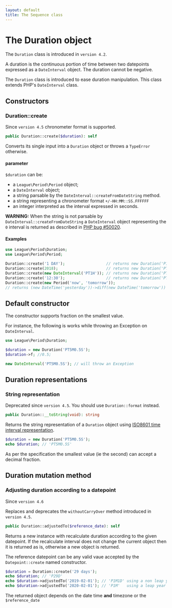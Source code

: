 ```yaml
---
layout: default
title: The Sequence class
---
```


# The Duration object

<p class="message-info">The <code>Duration</code> class is introduced in <code>version 4.2</code>.</p>

A duration is the continuous portion of time between two datepoints expressed as a `DateInterval` object. The duration cannot be negative.

The `Duration` class is introduced to ease duration manipulation. This class extends PHP's `DateInterval` class.

## Constructors

### Duration::create

<p class="message-info">Since <code>version 4.5</code> chronometer format is supported.</p>

~~~php
public Duration::create($duration): self
~~~

Converts its single input into a `Duration` object or throws a `TypeError` otherwise.

#### parameter

`$duration` can be:

- a `League\Period\Period` object;
- a `DateInterval` object;
- a string parsable by the `DateInterval::createFromDateString` method.
- a string representing a chronometer format `+/-HH:MM::SS.FFFFFF`
- an integer interpreted as the interval expressed in seconds.

<p class="message-warning"><strong>WARNING:</strong> When the string is not parsable by <code>DateInterval::createFromDateString</code> a <code>DateInterval</code> object representing the <code>0</code> interval is returned as described in <a href="https://bugs.php.net/bug.php?id=50020">PHP bug #50020</a>.</p>

#### Examples

~~~php
use League\Period\Duration;
use League\Period\Period;

Duration::create('1 DAY');                  // returns new Duration('P1D')
Duration::create(2018);                     // returns new Duration('PT2018S')
Duration::create(new DateInterval('PT1H')); // returns new Duration('PT1H')
Duration::create('12:30');                  // returns new Duration('PT12M30S')  
Duration::create(new Period('now', 'tomorrow'));
// returns (new DateTime('yesterday'))->diff(new DateTime('tomorrow'))
~~~

## Default constructor

The constructor supports fraction on the smallest value.

For instance, the following is works while throwing an Exception on `DateInterval`.

~~~php
use League\Period\Duration;

$duration = new Duration('PT5M0.5S');
$duration->f; //0.5;

new DateInterval('PT5M0.5S'); // will throw an Exception
~~~

## Duration representations

### String representation

<p class="message-notice">Deprecated since <code>version 4.5</code>. You should use <code>Duration::format</code> instead.</p>

~~~php
public Duration::__toString(void): string
~~~

Returns the string representation of a `Duration` object using [ISO8601 time interval representation](http://en.wikipedia.org/wiki/ISO_8601#Durations).

~~~php
$duration = new Duration('PT5M0.5S');
echo $duration; // 'PT5M0.5S'
~~~

As per the specification the smallest value (ie the second) can accept a decimal fraction.

## Duration mutation method

### Adjusting duration according to a datepoint

<p class="message-info">Since <code>version 4.6</code></p>
<p class="message-notice">Replaces and deprecates the <code>withoutCarryOver</code> method introduced in <code>version 4.5</code>.</p>

~~~php
public Duration::adjustedTo($reference_date): self
~~~

Returns a new instance with recalculate duration according to the given datepoint. If the recalculate interval does not change the current object then it is returned as is, otherwise a new object is returned.

The reference datepoint can be any valid vaue accepted by the `Datepoint::create` named constructor.  

~~~php
$duration = Duration::create('29 days');
echo $duration; // 'P29D'
echo $duration->adjustedTo('2019-02-01'); // 'P1M1D' using a non leap year
echo $duration->adjustedTo('2020-02-01'); // 'P1M'   using a leap year
~~~

<p class="message-notice">The returned object depends on the date time <strong>and</strong> timezone or the <code>$reference_date</code></p>